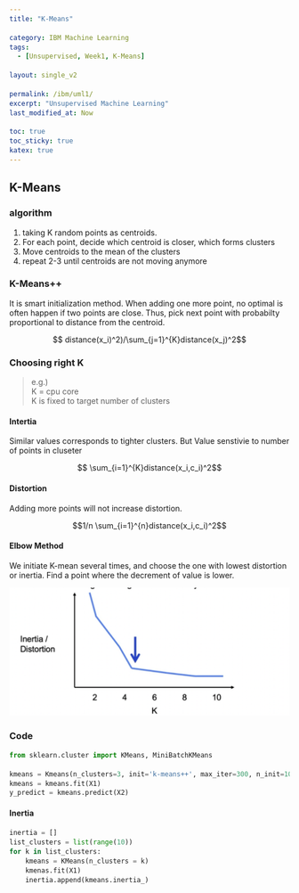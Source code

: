 ```yaml
---
title: "K-Means"

category: IBM Machine Learning
tags:
  - [Unsupervised, Week1, K-Means]

layout: single_v2

permalink: /ibm/uml1/
excerpt: "Unsupervised Machine Learning"
last_modified_at: Now

toc: true
toc_sticky: true
katex: true
---
```


## K-Means
### algorithm
1. taking K random points as centroids.
2. For each point, decide which centroid is closer, which forms clusters
3. Move centroids to the mean of the clusters
4. repeat 2-3 until centroids are not moving anymore

### K-Means++
It is smart initialization method.
When adding one more point, no optimal is often happen if two points are close.
Thus, pick next point with probabilty proportional to distance from the centroid.

$$ distance(x_i)^2)/\sum_{j=1}^{K}distance(x_j)^2$$

### Choosing right K
> e.g.)\
>  K = cpu core\
>  K is fixed to target number of clusters

#### Intertia
Similar values corresponds to tighter clusters. But Value senstivie to number of points in cluseter

$$ \sum_{i=1}^{K}distance(x_i,c_i)^2$$

#### Distortion
Adding more points will not increase distortion. 

$$1/n \sum_{i=1}^{n}distance(x_i,c_i)^2$$

#### Elbow Method
We initiate K-mean several times, and choose the one with lowest distortion or inertia.
Find a point where the decrement of value is lower.

![Choosing K](/assets/images/IBM/k-means_inertia.png)

### Code
```python
from sklearn.cluster import KMeans, MiniBatchKMeans

kmeans = Kmeans(n_clusters=3, init='k-means++', max_iter=300, n_init=10, random_state=0)
kmeans = kmeans.fit(X1)
y_predict = kmeans.predict(X2)
```

#### Inertia
```python
inertia = []
list_clusters = list(range(10))
for k in list_clusters:
    kmeans = KMeans(n_clusters = k)
    kmenas.fit(X1)
    inertia.append(kmeans.inertia_)
```